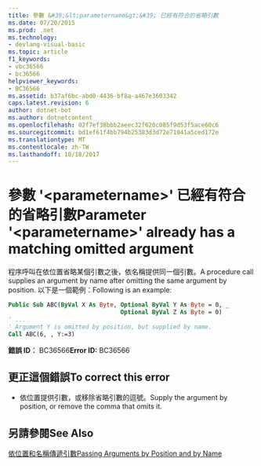 ```yaml
---
title: 參數 &#39;&lt;parametername&gt;&#39; 已經有符合的省略引數
ms.date: 07/20/2015
ms.prod: .net
ms.technology:
- devlang-visual-basic
ms.topic: article
f1_keywords:
- vbc36566
- bc36566
helpviewer_keywords:
- BC36566
ms.assetid: b37af6bc-abd0-4436-bf8a-a467e3603342
caps.latest.revision: 6
author: dotnet-bot
ms.author: dotnetcontent
ms.openlocfilehash: 02f7ef38bbb2aeec32f620c085f9d53f5ace60c6
ms.sourcegitcommit: bd1ef61f4bb794b25383d3d72e71041a5ced172e
ms.translationtype: MT
ms.contentlocale: zh-TW
ms.lasthandoff: 10/18/2017
---
```

# <a name="parameter-39ltparameternamegt39-already-has-a-matching-omitted-argument"></a><span data-ttu-id="2e841-102">參數 &#39;&lt;parametername&gt;&#39; 已經有符合的省略引數</span><span class="sxs-lookup"><span data-stu-id="2e841-102">Parameter &#39;&lt;parametername&gt;&#39; already has a matching omitted argument</span></span>
<span data-ttu-id="2e841-103">程序呼叫在依位置省略某個引數之後，依名稱提供同一個引數。</span><span class="sxs-lookup"><span data-stu-id="2e841-103">A procedure call supplies an argument by name after omitting the same argument by position.</span></span> <span data-ttu-id="2e841-104">以下是一個範例：</span><span class="sxs-lookup"><span data-stu-id="2e841-104">Following is an example:</span></span>  
  
```vb  
Public Sub ABC(ByVal X As Byte, Optional ByVal Y As Byte = 0, _  
                                Optional ByVal Z As Byte = 0)  
' ...  
' Argument Y is omitted by position, but supplied by name.  
Call ABC(6, , Y:=3)     
```  
  
 <span data-ttu-id="2e841-105">**錯誤 ID︰** BC36566</span><span class="sxs-lookup"><span data-stu-id="2e841-105">**Error ID:** BC36566</span></span>  
  
## <a name="to-correct-this-error"></a><span data-ttu-id="2e841-106">更正這個錯誤</span><span class="sxs-lookup"><span data-stu-id="2e841-106">To correct this error</span></span>  
  
-   <span data-ttu-id="2e841-107">依位置提供引數，或移除省略引數的逗號。</span><span class="sxs-lookup"><span data-stu-id="2e841-107">Supply the argument by position, or remove the comma that omits it.</span></span>  
  
## <a name="see-also"></a><span data-ttu-id="2e841-108">另請參閱</span><span class="sxs-lookup"><span data-stu-id="2e841-108">See Also</span></span>  
 [<span data-ttu-id="2e841-109">依位置和名稱傳遞引數</span><span class="sxs-lookup"><span data-stu-id="2e841-109">Passing Arguments by Position and by Name</span></span>](../../visual-basic/programming-guide/language-features/procedures/passing-arguments-by-position-and-by-name.md)
